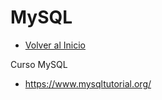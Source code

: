 # MySQL
- [Volver al Inicio](../README.md)
<aside>
 Curso MySQL

- https://www.mysqltutorial.org/
</aside>
